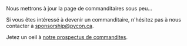 Nous mettrons à jour la page de commanditaires sous peu…

Si vous êtes intéressé à devenir un commanditaire, n'hésitez pas à nous contacter à [sponsorship@pycon.ca](mailto:sponsorship@pycon.ca).

Jetez un oeil à [notre prospectus de commandites](/prospectus.pdf).